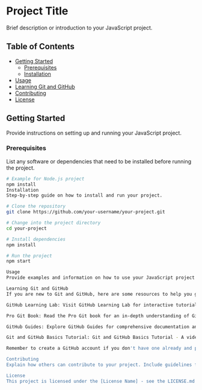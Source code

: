 # Project Title

Brief description or introduction to your JavaScript project.

## Table of Contents
- [Getting Started](#getting-started)
  - [Prerequisites](#prerequisites)
  - [Installation](#installation)
- [Usage](#usage)
- [Learning Git and GitHub](#learning-git-and-github)
- [Contributing](#contributing)
- [License](#license)

## Getting Started

Provide instructions on setting up and running your JavaScript project.

### Prerequisites

List any software or dependencies that need to be installed before running the project.

```bash
# Example for Node.js project
npm install
Installation
Step-by-step guide on how to install and run your project.

# Clone the repository
git clone https://github.com/your-username/your-project.git

# Change into the project directory
cd your-project

# Install dependencies
npm install

# Run the project
npm start

Usage
Provide examples and information on how to use your JavaScript project.

Learning Git and GitHub
If you are new to Git and GitHub, here are some resources to help you get started:

GitHub Learning Lab: Visit GitHub Learning Lab for interactive tutorials on Git and GitHub.

Pro Git Book: Read the Pro Git book for an in-depth understanding of Git.

GitHub Guides: Explore GitHub Guides for comprehensive documentation and guides.

Git and GitHub Basics Tutorial: Git and GitHub Basics Tutorial - A video tutorial for beginners.

Remember to create a GitHub account if you don't have one already and practice by forking and cloning repositories.

Contributing
Explain how others can contribute to your project. Include guidelines for submitting issues or pull requests.

License
This project is licensed under the [License Name] - see the LICENSE.md file for details.



